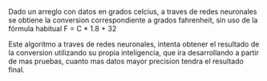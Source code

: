 
Dado un arreglo con datos en grados celcius, a traves de redes neuronales
se obtiene la conversion correspondiente a grados fahrenheit, sin uso 
de la fórmula habitual F = C * 1.8 + 32

Este algoritmo a traves de redes neuronales, intenta obtener el resultado de la conversion utilizando su propia inteligencia, que ira desarrollando a partir de mas pruebas, cuanto mas datos mayor precision tendra el resultado final.

